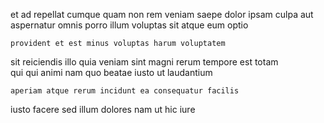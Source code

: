 <!--
title: Persistent stable product
author: Meaghan
date: 2014-10-01-1133
link: 2014-10-01-1133-persistent-stable-product
tags: [rainbows,ES6,HTML]
-->

et ad repellat  cumque quam non rem
veniam saepe dolor
ipsam culpa   aut aspernatur omnis
porro illum voluptas  sit atque eum optio  
 	provident et est minus voluptas harum voluptatem
sit reiciendis illo quia veniam sint
magni rerum tempore est totam  
qui qui animi nam quo beatae iusto ut laudantium 
 	aperiam atque rerum incidunt ea consequatur facilis
 iusto facere sed illum dolores
nam ut hic iure